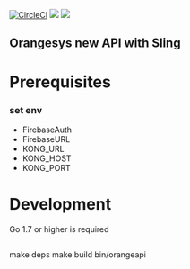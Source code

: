 [![CircleCI](https://circleci.com/gh/orangesys/orangeapi.svg?style=svg)](https://circleci.com/gh/orangesys/orangeapi)
[![](https://images.microbadger.com/badges/image/orangesys/alpine-orangeapi.svg)](https://microbadger.com/images/orangesys/alpine-orangeapi "Get your own image badge on microbadger.com")
[![](https://images.microbadger.com/badges/version/orangesys/alpine-orangeapi.svg)](https://microbadger.com/images/orangesys/alpine-orangeapi "Get your own version badge on microbadger.com")
## Orangesys new API with Sling

# Prerequisites
### set env
- FirebaseAuth
- FirebaseURL
- KONG_URL
- KONG_HOST
- KONG_PORT


# Development
Go 1.7 or higher is required
>```
make deps
make build
bin/orangeapi
>```


